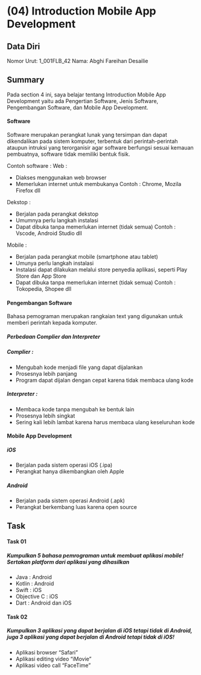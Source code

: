 # (04) Introduction Mobile App Development

## Data Diri
Nomor Urut: 1_001FLB_42
Nama: Abghi Fareihan Desailie

## Summary
Pada section 4 ini, saya belajar tentang Introduction Mobile App Development yaitu ada Pengertian Software, Jenis Software, Pengembangan Software, dan Mobile App Development.

#### Software
Software merupakan perangkat lunak yang tersimpan dan dapat dikendalikan pada sistem komputer, terbentuk dari perintah-perintah ataupun intruksi yang terorganisir agar software berfungsi sesuai kemauan pembuatnya, software tidak memiliki bentuk fisik.

Contoh software : 
Web : 
- Diakses menggunakan web browser
- Memerlukan internet untuk membukanya
Contoh : Chrome, Mozila Firefox dll

Dekstop :
- Berjalan pada perangkat dekstop
- Umumnya perlu langkah instalasi
- Dapat dibuka tanpa memerlukan internet (tidak semua)
Contoh : Vscode, Android Studio dll

Mobile :
- Berjalan pada perangkat mobile (smartphone atau tablet)
- Umunya perlu langkah instalasi
- Instalasi dapat dilakukan melalui store penyedia aplikasi, seperti Play Store dan App Store
- Dapat dibuka tanpa memerlukan internet (tidak semua)
Contoh : Tokopedia, Shopee dll

#### Pengembangan Software
Bahasa pemograman merupakan rangkaian text yang digunakan untuk memberi perintah kepada komputer.

##### Perbedaan Complier dan Interpreter
##### Complier :
- Mengubah kode menjadi file yang dapat dijalankan
- Prosesnya lebih panjang
- Program dapat dijalan dengan cepat karena tidak membaca ulang kode

##### Interpreter :
- Membaca kode tanpa mengubah ke bentuk lain
- Prosesnya lebih singkat
- Sering kali lebih lambat karena harus membaca ulang keseluruhan kode

#### Mobile App Development
##### iOS
- Berjalan pada sistem operasi iOS (.ipa)
- Perangkat hanya dikembangkan oleh Apple

##### Android
- Berjalan pada sistem operasi Android (.apk)
- Perangkat berkembang luas karena open source


## Task

#### Task 01
##### Kumpulkan 5 bahasa pemrograman untuk membuat aplikasi mobile! Sertakan platform dari aplikasi yang dihasilkan
- Java : Android
- Kotlin : Android
- Swift : iOS
- Objective C : iOS
- Dart : Android dan iOS

#### Task 02
##### Kumpulkan 3 aplikasi yang dapat berjalan di iOS tetapi tidak di Android, juga 3 aplikasi yang dapat berjalan di Android tetapi tidak di iOS!
- Aplikasi browser “Safari”
- Aplikasi editing video “iMovie”
- Aplikasi video call “FaceTime”


